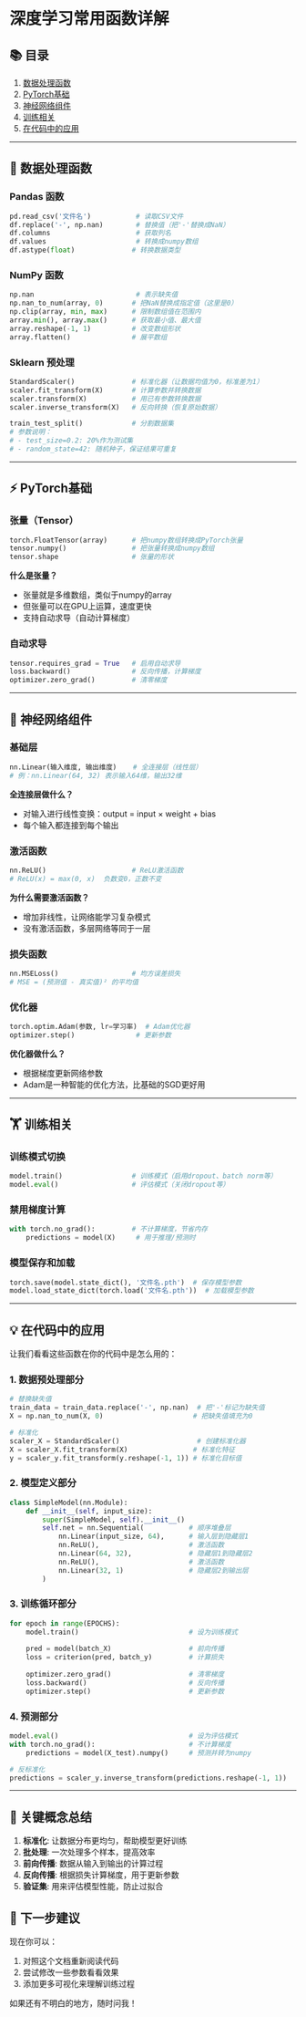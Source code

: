 # 深度学习常用函数详解

## 📚 目录
1. [数据处理函数](#数据处理函数)
2. [PyTorch基础](#pytorch基础)
3. [神经网络组件](#神经网络组件)
4. [训练相关](#训练相关)
5. [在代码中的应用](#在代码中的应用)

---

## 🔧 数据处理函数

### Pandas 函数
```python
pd.read_csv('文件名')           # 读取CSV文件
df.replace('-', np.nan)        # 替换值（把'-'替换成NaN）
df.columns                     # 获取列名
df.values                      # 转换成numpy数组
df.astype(float)              # 转换数据类型
```

### NumPy 函数
```python
np.nan                         # 表示缺失值
np.nan_to_num(array, 0)       # 把NaN替换成指定值（这里是0）
np.clip(array, min, max)      # 限制数组值在范围内
array.min(), array.max()      # 获取最小值、最大值
array.reshape(-1, 1)          # 改变数组形状
array.flatten()               # 展平数组
```

### Sklearn 预处理
```python
StandardScaler()              # 标准化器（让数据均值为0，标准差为1）
scaler.fit_transform(X)       # 计算参数并转换数据
scaler.transform(X)           # 用已有参数转换数据
scaler.inverse_transform(X)   # 反向转换（恢复原始数据）

train_test_split()            # 分割数据集
# 参数说明：
# - test_size=0.2: 20%作为测试集
# - random_state=42: 随机种子，保证结果可重复
```

---

## ⚡ PyTorch基础

### 张量（Tensor）
```python
torch.FloatTensor(array)      # 把numpy数组转换成PyTorch张量
tensor.numpy()                # 把张量转换成numpy数组
tensor.shape                  # 张量的形状
```

**什么是张量？**
- 张量就是多维数组，类似于numpy的array
- 但张量可以在GPU上运算，速度更快
- 支持自动求导（自动计算梯度）

### 自动求导
```python
tensor.requires_grad = True   # 启用自动求导
loss.backward()               # 反向传播，计算梯度
optimizer.zero_grad()         # 清零梯度
```

---

## 🧠 神经网络组件

### 基础层
```python
nn.Linear(输入维度, 输出维度)    # 全连接层（线性层）
# 例：nn.Linear(64, 32) 表示输入64维，输出32维
```

**全连接层做什么？**
- 对输入进行线性变换：output = input × weight + bias
- 每个输入都连接到每个输出

### 激活函数
```python
nn.ReLU()                     # ReLU激活函数
# ReLU(x) = max(0, x)  负数变0，正数不变
```

**为什么需要激活函数？**
- 增加非线性，让网络能学习复杂模式
- 没有激活函数，多层网络等同于一层

### 损失函数
```python
nn.MSELoss()                  # 均方误差损失
# MSE = (预测值 - 真实值)² 的平均值
```

### 优化器
```python
torch.optim.Adam(参数, lr=学习率)  # Adam优化器
optimizer.step()               # 更新参数
```

**优化器做什么？**
- 根据梯度更新网络参数
- Adam是一种智能的优化方法，比基础的SGD更好用

---

## 🏋️ 训练相关

### 训练模式切换
```python
model.train()                 # 训练模式（启用dropout、batch norm等）
model.eval()                  # 评估模式（关闭dropout等）
```

### 禁用梯度计算
```python
with torch.no_grad():         # 不计算梯度，节省内存
    predictions = model(X)     # 用于推理/预测时
```

### 模型保存和加载
```python
torch.save(model.state_dict(), '文件名.pth')  # 保存模型参数
model.load_state_dict(torch.load('文件名.pth'))  # 加载模型参数
```

---

## 💡 在代码中的应用

让我们看看这些函数在你的代码中是怎么用的：

### 1. 数据预处理部分
```python
# 替换缺失值
train_data = train_data.replace('-', np.nan)  # 把'-'标记为缺失值
X = np.nan_to_num(X, 0)                      # 把缺失值填充为0

# 标准化
scaler_X = StandardScaler()                   # 创建标准化器
X = scaler_X.fit_transform(X)                # 标准化特征
y = scaler_y.fit_transform(y.reshape(-1, 1)) # 标准化目标值
```

### 2. 模型定义部分
```python
class SimpleModel(nn.Module):
    def __init__(self, input_size):
        super(SimpleModel, self).__init__()
        self.net = nn.Sequential(           # 顺序堆叠层
            nn.Linear(input_size, 64),      # 输入层到隐藏层1
            nn.ReLU(),                      # 激活函数
            nn.Linear(64, 32),              # 隐藏层1到隐藏层2
            nn.ReLU(),                      # 激活函数
            nn.Linear(32, 1)                # 隐藏层2到输出层
        )
```

### 3. 训练循环部分
```python
for epoch in range(EPOCHS):
    model.train()                           # 设为训练模式
    
    pred = model(batch_X)                   # 前向传播
    loss = criterion(pred, batch_y)         # 计算损失
    
    optimizer.zero_grad()                   # 清零梯度
    loss.backward()                         # 反向传播
    optimizer.step()                        # 更新参数
```

### 4. 预测部分
```python
model.eval()                                # 设为评估模式
with torch.no_grad():                       # 不计算梯度
    predictions = model(X_test).numpy()     # 预测并转为numpy

# 反标准化
predictions = scaler_y.inverse_transform(predictions.reshape(-1, 1))
```

---

## 🎯 关键概念总结

1. **标准化**: 让数据分布更均匀，帮助模型更好训练
2. **批处理**: 一次处理多个样本，提高效率
3. **前向传播**: 数据从输入到输出的计算过程
4. **反向传播**: 根据损失计算梯度，用于更新参数
5. **验证集**: 用来评估模型性能，防止过拟合

## 📖 下一步建议

现在你可以：
1. 对照这个文档重新阅读代码
2. 尝试修改一些参数看看效果
3. 添加更多可视化来理解训练过程

如果还有不明白的地方，随时问我！